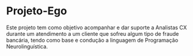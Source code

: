 # Projeto-Ego
Este projeto tem como objetivo acompanhar e dar suporte a Analistas CX durante um atendimento a um cliente que sofreu algum tipo de fraude bancária, tendo como base e condução a linguagem de Programação Neurolinguística.
